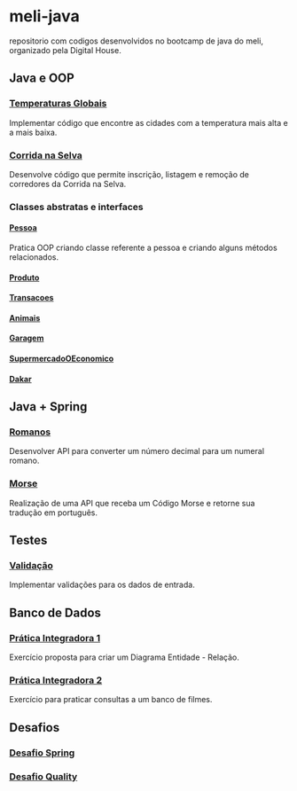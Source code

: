 # meli-java
repositorio com codigos desenvolvidos no bootcamp de java do meli, organizado pela Digital House.

## Java e OOP
### [Temperaturas Globais](https://github.com/evandrosutil/meli-java/tree/master/TemperaturasGlobais)
Implementar código que encontre as cidades com a temperatura mais alta e a mais baixa.

### [Corrida na Selva](https://github.com/evandrosutil/meli-java/tree/master/CorridaSelva)
Desenvolve código que permite inscrição, listagem e remoção de corredores da Corrida na Selva.


### Classes abstratas e interfaces
#### [Pessoa](https://github.com/evandrosutil/meli-java/tree/master/pessoa)
Pratica OOP criando classe referente a pessoa e criando alguns métodos relacionados.

#### [Produto](https://github.com/evandrosutil/meli-java/tree/master/PraticaExcecoes/src/main/java/product)

#### [Transacoes](https://github.com/evandrosutil/meli-java/tree/master/transacoes)

#### [Animais](https://github.com/evandrosutil/meli-java/tree/master/Animals)

#### [Garagem](https://github.com/evandrosutil/meli-java/tree/master/Veiculos)

#### [SupermercadoOEconomico](https://github.com/evandrosutil/it-bootcamp-meli-w5-supermarket)

#### [Dakar](https://github.com/evandrosutil/meli-java/tree/master/dakar)

## Java + Spring
### [Romanos](https://github.com/evandrosutil/meli-java/tree/master/romanos)
Desenvolver API para converter um número decimal para um numeral romano.

### [Morse](https://github.com/evandrosutil/meli-java/tree/master/morse)
Realização de uma API que receba um Código Morse e retorne sua tradução em português.

## Testes
### [Validação](https://github.com/evandrosutil/meli-java/tree/master/7.1%20ObterDiploma%20(Base))
Implementar validações para os dados de entrada.

## Banco de Dados
### [Prática Integradora 1](https://github.com/evandrosutil/meli-java/tree/master/bancoDeDados)
Exercício proposta para criar um Diagrama Entidade - Relação.

### [Prática Integradora 2](https://github.com/evandrosutil/meli-java/tree/master/moviesDB)
Exercício para praticar consultas a um banco de filmes.

## Desafios
### [Desafio Spring](https://github.com/Icaro-Salgado/w5g6-desafio-spring)

### [Desafio Quality](https://github.com/Icaro-Salgado/w5g6-desafio-quality)

